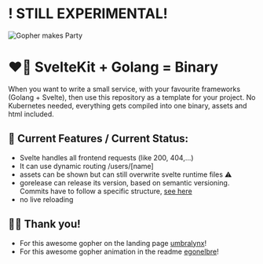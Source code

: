 # ! STILL EXPERIMENTAL!

![Gopher makes Party](./.git-assets/party.gif)

# ❤️‍🔥 SvelteKit + Golang = Binary

When you want to write a small service, with your favourite frameworks (Golang + Svelte), then use this repository as a template for your project. No Kubernetes needed, everything gets compiled into one binary, assets and html included.

## 🚧 Current Features / Current Status:

- Svelte handles all frontend requests (like 200, 404,...)
- It can use dynamic routing /users/\[name\]
- assets can be shown but can still overwrite svelte runtime files :warning:
- gorelease can release its version, based on semantic versioning. Commits have to follow a specific structure, [see here](https://github.com/thenativeweb/get-next-version)
- no live reloading

## 🤝🏻 Thank you!

- For this awesome gopher on the landing page [umbralynx](https://github.com/umbralynx)!
- For this awesome gopher animation in the readme [egonelbre](https://github.com/egonelbre)!
